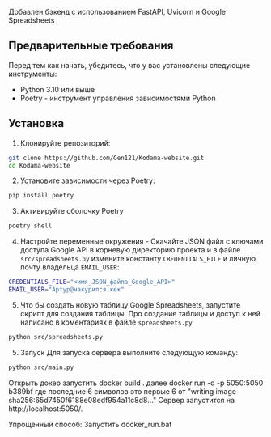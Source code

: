 
Добавлен бэкенд с использованием FastAPI, Uvicorn и Google Spreadsheets

## Предварительные требования

Перед тем как начать, убедитесь, что у вас установлены следующие инструменты:

- Python 3.10 или выше
- Poetry - инструмент управления зависимостями Python

## Установка

1. Клонируйте репозиторий:

```bash
git clone https://github.com/Gen121/Kodama-website.git
cd Kodama-website
```
2. Установите зависимости через Poetry:
```bash
pip install poetry
```
3. Активируйте оболочку Poetry
```bash
poetry shell
```
4. Настройте переменные окружения - Скачайте JSON файл с ключами доступа Google API в корневую директорию проекта и в файле ```src/spreadsheets.py``` измените константу ```CREDENTIALS_FILE``` и личную почту владельца ```EMAIL_USER```:
```bash
CREDENTIALS_FILE="<имя_JSON_файла_Google_API>"
EMAIL_USER="Артур@накурился.кек"
```

5. Что бы создать новую таблицу Google Spreadsheets, запустите скрипт для создания таблицы. Про создание таблицы и доступ к ней написано в коментариях в файле ```spreadsheets.py```
```bash
python src/spreadsheets.py
```

5. Запуск
Для запуска сервера выполните следующую команду:
```bash
python src/main.py
```
Открыть докер
запустить docker build .
далее 
docker run -d -p 5050:5050 b389bf где последние 6 символов это первые 6 от "writing image sha256:65d7450f6188e08edf954a11c8d8..."
Сервер запустится на http://localhost:5050/.

Упрощенный способ:
Запустить docker_run.bat
